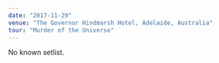 ```yaml
---
date: "2017-11-29"
venue: "The Governor Hindmarsh Hotel, Adelaide, Australia"
tour: "Murder of the Universe"
---
```


No known setlist.
